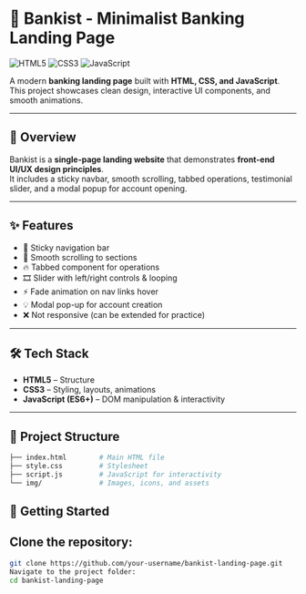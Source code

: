 # 🏦 Bankist - Minimalist Banking Landing Page

![HTML5](https://img.shields.io/badge/HTML5-E34F26?style=for-the-badge&logo=html5&logoColor=white)
![CSS3](https://img.shields.io/badge/CSS3-1572B6?style=for-the-badge&logo=css3&logoColor=white)
![JavaScript](https://img.shields.io/badge/JavaScript-323330?style=for-the-badge&logo=javascript&logoColor=F7DF1E)

A modern **banking landing page** built with **HTML, CSS, and JavaScript**.  
This project showcases clean design, interactive UI components, and smooth animations.

---

## 📖 Overview

Bankist is a **single-page landing website** that demonstrates **front-end UI/UX design principles**.  
It includes a sticky navbar, smooth scrolling, tabbed operations, testimonial slider, and a modal popup for account opening.

---

## ✨ Features

- 📌 Sticky navigation bar
- 📜 Smooth scrolling to sections
- 🔥 Tabbed component for operations
- 🎞️ Slider with left/right controls & looping
- ⚡ Fade animation on nav links hover
- 💡 Modal pop-up for account creation
- ❌ Not responsive (can be extended for practice)

---

## 🛠️ Tech Stack

- **HTML5** – Structure
- **CSS3** – Styling, layouts, animations
- **JavaScript (ES6+)** – DOM manipulation & interactivity

---

## 📂 Project Structure

```bash
├── index.html        # Main HTML file
├── style.css         # Stylesheet
├── script.js         # JavaScript for interactivity
└── img/              # Images, icons, and assets
```

## 🚀 Getting Started

## Clone the repository:

```bash
git clone https://github.com/your-username/bankist-landing-page.git
Navigate to the project folder:
cd bankist-landing-page
```
